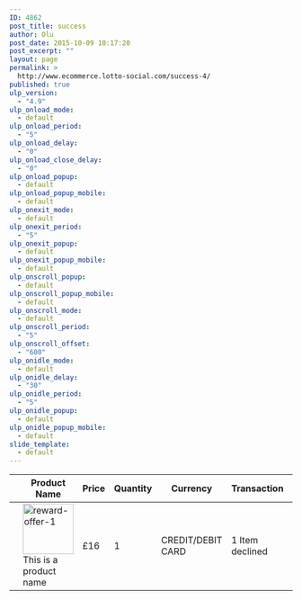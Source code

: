 ```yaml
---
ID: 4862
post_title: success
author: Olu
post_date: 2015-10-09 10:17:20
post_excerpt: ""
layout: page
permalink: >
  http://www.ecommerce.lotto-social.com/success-4/
published: true
ulp_version:
  - "4.9"
ulp_onload_mode:
  - default
ulp_onload_period:
  - "5"
ulp_onload_delay:
  - "0"
ulp_onload_close_delay:
  - "0"
ulp_onload_popup:
  - default
ulp_onload_popup_mobile:
  - default
ulp_onexit_mode:
  - default
ulp_onexit_period:
  - "5"
ulp_onexit_popup:
  - default
ulp_onexit_popup_mobile:
  - default
ulp_onscroll_popup:
  - default
ulp_onscroll_popup_mobile:
  - default
ulp_onscroll_mode:
  - default
ulp_onscroll_period:
  - "5"
ulp_onscroll_offset:
  - "600"
ulp_onidle_mode:
  - default
ulp_onidle_delay:
  - "30"
ulp_onidle_period:
  - "5"
ulp_onidle_popup:
  - default
ulp_onidle_popup_mobile:
  - default
slide_template:
  - default
---
```

<div class="woocommerce">
<table class="shop_table cart" cellspacing="0">
  <thead>
    <tr>
      <th class="product-remove"></th>
      <th class="product-name">Product Name</th>
      <th class="product-price">Price</th>
      <th class="product-quantity">Quantity</th>
      <th class="product-currency">Currency</th>
      <th class="product-transaction">Transaction</th>
      <th></th>
    </tr>
  </thead>
  <tbody>
    <tr class="cart_item">
      <td class="product-remove"><a href="" title="Remove this item"><span class="remove fa fa-times"></span></a></td>
      <td class="product-name"><a href="http://www.ecommerce.lotto-social.com/product/burger/"><img width="90" height="90" src="http://www.ecommerce.lotto-social.com/wp-content/uploads/reward-offer-11-90x90.jpg" class="attachment-shop_thumbnail wp-post-image" alt="reward-offer-1"></a>  This is a product name</td>
      <td class="product-price">£16</td>
      <td class="product-quantity">1</td>
      <td class="product-currency">CREDIT/DEBIT CARD</td>
      <td class="product-transaction">1 Item declined</td>
      <td><a href="#">WHat this means</a></td>
    </tr>
  </tbody>
</table>
</div>
